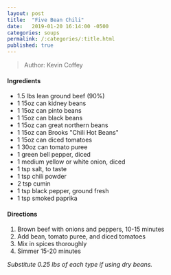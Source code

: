 ```yaml
---
layout: post
title:  "Five Bean Chili"
date:   2019-01-20 16:14:00 -0500
categories: soups
permalink: /:categories/:title.html
published: true
---
```


> Author: Kevin Coffey

#### Ingredients
- 1.5 lbs lean ground beef (90%)
- 1 15oz can kidney beans
- 1 15oz can pinto beans
- 1 15oz can black beans
- 1 15oz can great northern beans
- 1 15oz can Brooks "Chili Hot Beans"
- 1 15oz can diced tomatoes
- 1 30oz can tomato puree
- 1 green bell pepper, diced
- 1 medium yellow or white onion, diced
- 1 tsp salt, to taste
- 1 tsp chili powder
- 2 tsp cumin
- 1 tsp black pepper, ground fresh
- 1 tsp smoked paprika

#### Directions
1. Brown beef with onions and peppers, 10-15 minutes
2. Add bean, tomato puree, and diced tomatoes
3. Mix in spices thoroughly
4. Simmer 15-20 minutes

_Substitute 0.25 lbs of each type if using dry beans._
